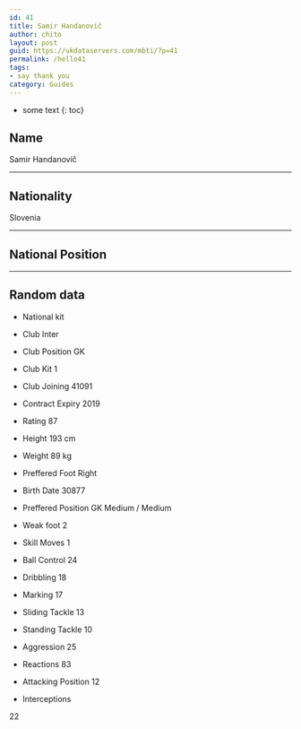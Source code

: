 ```yaml
---
id: 41
title: Samir Handanovič
author: chito
layout: post
guid: https://ukdataservers.com/mbti/?p=41
permalink: /hello41
tags:
- say thank you
category: Guides
---
```


* some text
{: toc}


## Name  
Samir Handanovič 

* * *

## Nationality  
Slovenia 

* * *

## National Position 

* * *

## Random data 

  * National kit 
  * Club 
Inter 

  * Club Position 
GK 

  * Club Kit 
1 

  * Club Joining 
41091 

  * Contract Expiry 
2019 

  * Rating 
87 

  * Height 
193 cm 

  * Weight 
89 kg 

  * Preffered Foot 
Right 

  * Birth Date 
30877 

  * Preffered Position 
GK Medium / Medium 

  * Weak foot 
2 

  * Skill Moves 
1 

  * Ball Control 
24 

  * Dribbling 
18 

  * Marking 
17 

  * Sliding Tackle 
13 

  * Standing Tackle 
10 

  * Aggression 
25 

  * Reactions 
83 

  * Attacking Position 
12 

  * Interceptions 

22